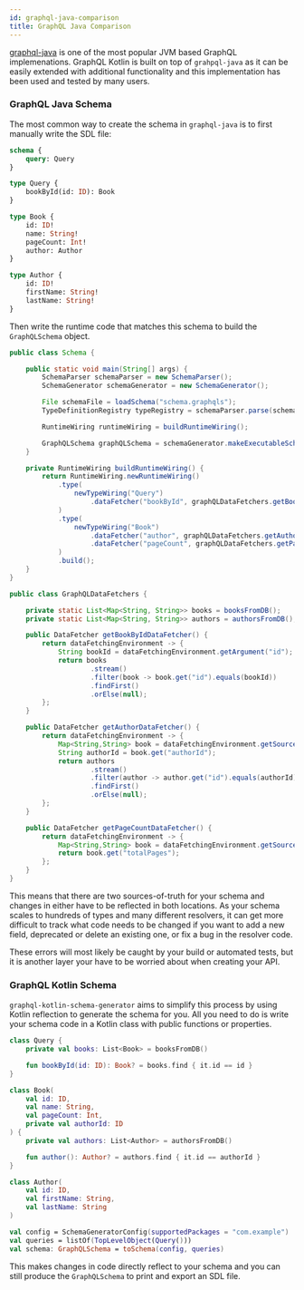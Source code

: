 ```yaml
---
id: graphql-java-comparison
title: GraphQL Java Comparison
---
```


[graphql-java](https://graphql-java.com/) is one of the most popular JVM based GraphQL implemenations. GraphQL Kotlin is
built on top of `grahpql-java` as it can be easily extended with additional functionality and this implementation
has been used and tested by many users.

### GraphQL Java Schema

The most common way to create the schema in `graphql-java` is to first manually write the SDL file:

```graphql
schema {
    query: Query
}

type Query {
    bookById(id: ID): Book
}

type Book {
    id: ID!
    name: String!
    pageCount: Int!
    author: Author
}

type Author {
    id: ID!
    firstName: String!
    lastName: String!
}
```

Then write the runtime code that matches this schema to build the `GraphQLSchema` object.

```java
public class Schema {

    public static void main(String[] args) {
        SchemaParser schemaParser = new SchemaParser();
        SchemaGenerator schemaGenerator = new SchemaGenerator();

        File schemaFile = loadSchema("schema.graphqls");
        TypeDefinitionRegistry typeRegistry = schemaParser.parse(schemaFile);

        RuntimeWiring runtimeWiring = buildRuntimeWiring();

        GraphQLSchema graphQLSchema = schemaGenerator.makeExecutableSchema(typeDefinitionRegistry, runtimeWiring);
    }

    private RuntimeWiring buildRuntimeWiring() {
        return RuntimeWiring.newRuntimeWiring()
            .type(
                newTypeWiring("Query")
                    .dataFetcher("bookById", graphQLDataFetchers.getBookByIdDataFetcher())
            )
            .type(
                newTypeWiring("Book")
                    .dataFetcher("author", graphQLDataFetchers.getAuthorDataFetcher())
                    .dataFetcher("pageCount", graphQLDataFetchers.getPageCountDataFetcher())
            )
            .build();
    }
}

public class GraphQLDataFetchers {

    private static List<Map<String, String>> books = booksFromDB();
    private static List<Map<String, String>> authors = authorsFromDB();

    public DataFetcher getBookByIdDataFetcher() {
        return dataFetchingEnvironment -> {
            String bookId = dataFetchingEnvironment.getArgument("id");
            return books
                    .stream()
                    .filter(book -> book.get("id").equals(bookId))
                    .findFirst()
                    .orElse(null);
        };
    }

    public DataFetcher getAuthorDataFetcher() {
        return dataFetchingEnvironment -> {
            Map<String,String> book = dataFetchingEnvironment.getSource();
            String authorId = book.get("authorId");
            return authors
                    .stream()
                    .filter(author -> author.get("id").equals(authorId))
                    .findFirst()
                    .orElse(null);
        };
    }

    public DataFetcher getPageCountDataFetcher() {
        return dataFetchingEnvironment -> {
            Map<String,String> book = dataFetchingEnvironment.getSource();
            return book.get("totalPages");
        };
    }
}
```

This means that there are two sources-of-truth for your schema and changes in either have to be reflected in both locations.
As your schema scales to hundreds of types and many different resolvers, it can get more difficult to track what code needs to be changed if you want to add a new field,
deprecated or delete an existing one, or fix a bug in the resolver code.

These errors will most likely be caught by your build or automated tests, but it is another layer your have to be worried about when creating your API.

### GraphQL Kotlin Schema

`graphql-kotlin-schema-generator` aims to simplify this process by using Kotlin reflection to generate the schema for you.
All you need to do is write your schema code in a Kotlin class with public functions or properties.

```kotlin
class Query {
    private val books: List<Book> = booksFromDB()

    fun bookById(id: ID): Book? = books.find { it.id == id }
}

class Book(
    val id: ID,
    val name: String,
    val pageCount: Int,
    private val authorId: ID
) {
    private val authors: List<Author> = authorsFromDB()

    fun author(): Author? = authors.find { it.id == authorId }
}

class Author(
    val id: ID,
    val firstName: String,
    val lastName: String
)

val config = SchemaGeneratorConfig(supportedPackages = "com.example")
val queries = listOf(TopLevelObject(Query()))
val schema: GraphQLSchema = toSchema(config, queries)
```

This makes changes in code directly reflect to your schema and you can still produce the `GraphQLSchema` to print and export an SDL file.
